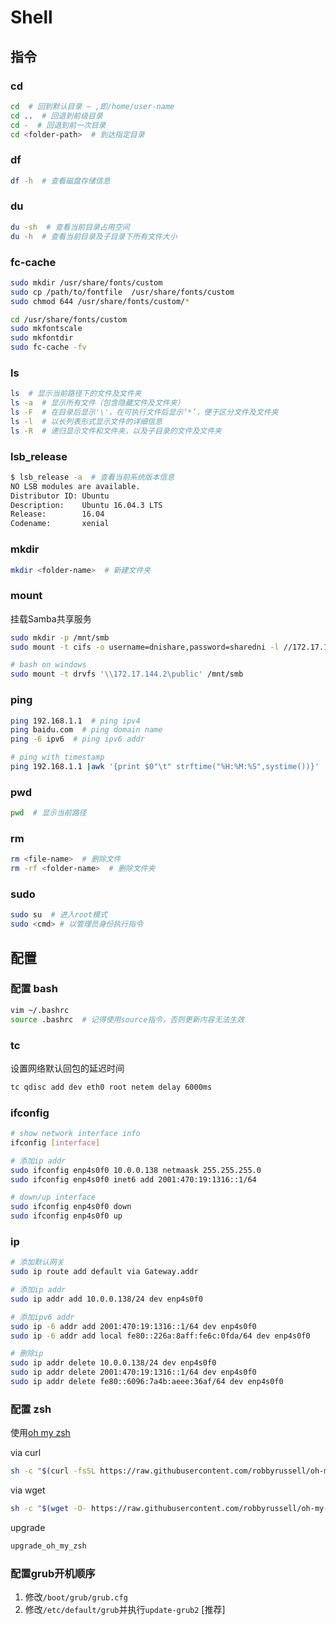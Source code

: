 # Shell

<!-- toc -->

## 指令

### cd

``` bash
cd  # 回到默认目录 ~ ,即/home/user-name
cd ..  # 回退到前级目录
cd -  # 回退到前一次目录
cd <folder-path>  # 到达指定目录
```

### df

``` bash
df -h  # 查看磁盘存储信息
```

### du

``` bash
du -sh  # 查看当前目录占用空间
du -h  # 查看当前目录及子目录下所有文件大小
```

### fc-cache

``` bash
sudo mkdir /usr/share/fonts/custom
sudo cp /path/to/fontfile  /usr/share/fonts/custom
sudo chmod 644 /usr/share/fonts/custom/*

cd /usr/share/fonts/custom
sudo mkfontscale
sudo mkfontdir
sudo fc-cache -fv
```

### ls

``` bash
ls  # 显示当前路径下的文件及文件夹
ls -a  # 显示所有文件（包含隐藏文件及文件夹）
ls -F  # 在目录后显示'\'，在可执行文件后显示‘*’，便于区分文件及文件夹
ls -l  # 以长列表形式显示文件的详细信息
ls -R  # 递归显示文件和文件夹，以及子目录的文件及文件夹
```

### lsb_release

``` bash
$ lsb_release -a  # 查看当前系统版本信息
NO LSB modules are available.
Distributor ID: Ubuntu
Description:    Ubuntu 16.04.3 LTS
Release:        16.04
Codename:       xenial
```

### mkdir

``` bash
mkdir <folder-name>  # 新建文件夹
```

### mount

挂载Samba共享服务

``` bash
sudo mkdir -p /mnt/smb
sudo mount -t cifs -o username=dnishare,password=sharedni -l //172.17.144.2/public /mnt/smb

# bash on windows
sudo mount -t drvfs '\\172.17.144.2\public' /mnt/smb
```

### ping

``` bash
ping 192.168.1.1  # ping ipv4
ping baidu.com  # ping domain name
ping -6 ipv6  # ping ipv6 addr

# ping with timestamp
ping 192.168.1.1 |awk '{print $0"\t" strftime("%H:%M:%S",systime())}'
```

### pwd

``` bash
pwd  # 显示当前路径
```

### rm

``` bash
rm <file-name>  # 删除文件
rm -rf <folder-name>  # 删除文件夹
```

### sudo

``` bash
sudo su  # 进入root模式
sudo <cmd> # 以管理员身份执行指令
```

## 配置

### 配置 bash

``` bash
vim ~/.bashrc
source .bashrc  # 记得使用source指令，否则更新内容无法生效
```

### tc

设置网络默认回包的延迟时间

``` bash
tc qdisc add dev eth0 root netem delay 6000ms
```

### ifconfig

``` bash
# show network interface info
ifconfig [interface]

# 添加ip addr
sudo ifconfig enp4s0f0 10.0.0.138 netmaask 255.255.255.0
sudo ifconfig enp4s0f0 inet6 add 2001:470:19:1316::1/64

# down/up interface
sudo ifconfig enp4s0f0 down
sudo ifconfig enp4s0f0 up
```

### ip

``` bash
# 添加默认网关
sudo ip route add default via Gateway.addr

# 添加ip addr
sudo ip addr add 10.0.0.138/24 dev enp4s0f0

# 添加ipv6 addr
sudo ip -6 addr add 2001:470:19:1316::1/64 dev enp4s0f0
sudo ip -6 addr add local fe80::226a:8aff:fe6c:0fda/64 dev enp4s0f0

# 删除ip
sudo ip addr delete 10.0.0.138/24 dev enp4s0f0
sudo ip addr delete 2001:470:19:1316::1/64 dev enp4s0f0
sudo ip addr delete fe80::6096:7a4b:aeee:36af/64 dev enp4s0f0
```

### 配置 zsh

使用[oh my zsh](https://github.com/robbyrussell/oh-my-zsh)

via curl

``` zsh
sh -c "$(curl -fsSL https://raw.githubusercontent.com/robbyrussell/oh-my-zsh/master/tools/install.sh)"
```

via wget

``` zsh
sh -c "$(wget -O- https://raw.githubusercontent.com/robbyrussell/oh-my-zsh/master/tools/install.sh)"
```

upgrade

``` zsh
upgrade_oh_my_zsh
```

### 配置grub开机顺序

1. 修改`/boot/grub/grub.cfg` 
2. 修改`/etc/default/grub`并执行`update-grub2` [推荐]
